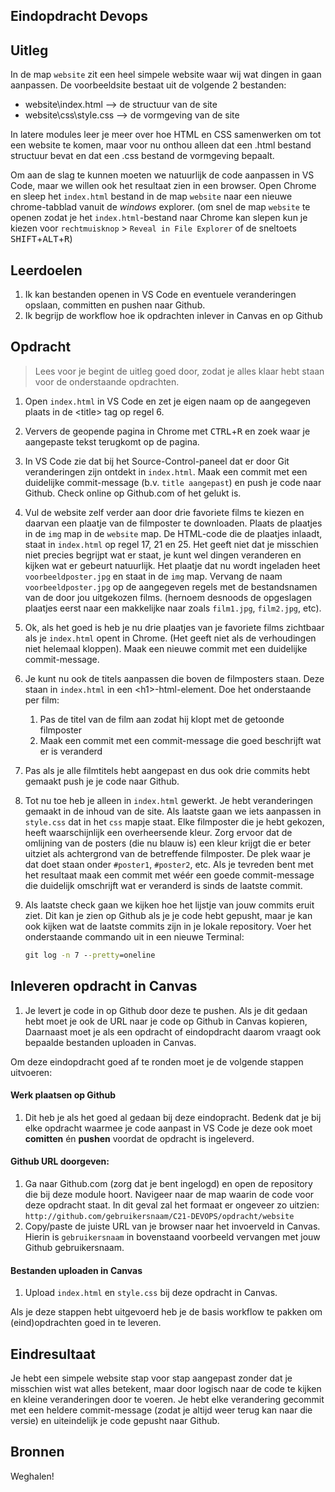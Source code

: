 ## Eindopdracht Devops

## Uitleg

In de map `website` zit een heel simpele website waar wij wat dingen in gaan aanpassen. De voorbeeldsite bestaat uit de volgende 2 bestanden:
* website\index.html --> de structuur van de site
* website\css\style.css --> de vormgeving van de site

In latere modules leer je meer over hoe HTML en CSS samenwerken om tot een website te komen, maar voor nu onthou alleen dat een .html bestand structuur bevat en dat een .css bestand de vormgeving bepaalt.

Om aan de slag te kunnen moeten we natuurlijk de code aanpassen in VS Code, maar we willen ook het resultaat zien in een browser. Open Chrome en sleep het `index.html` bestand in de map `website` naar een nieuwe chrome-tabblad vanuit de *windows* explorer. (om snel de map `website` te openen zodat je het `index.html`-bestand naar Chrome kan slepen kun je kiezen voor `rechtmuisknop` > `Reveal in File Explorer` of de sneltoets <kbd>SHIFT</kbd>+<kbd>ALT</kbd>+<kbd>R</kbd>)

## Leerdoelen

1. Ik kan bestanden openen in VS Code en eventuele veranderingen opslaan, committen en pushen naar 
Github.
2. Ik begrijp de workflow hoe ik opdrachten inlever in Canvas en op Github

## Opdracht

> Lees voor je begint de uitleg goed door, zodat je alles klaar hebt staan voor de onderstaande opdrachten.

1. Open `index.html` in VS Code en zet je eigen naam op de aangegeven plaats in de \<title> tag op regel 6.
2. Ververs de geopende pagina in Chrome met <kbd>CTRL</kbd>+<kbd>R</kbd> en zoek waar je aangepaste tekst terugkomt op de pagina.
3. In VS Code zie dat bij het Source-Control-paneel dat er door Git veranderingen zijn ontdekt in `index.html`. Maak een commit met een duidelijke commit-message (b.v. `title aangepast`) en push je code naar Github. Check online op Github.com of het gelukt is.

4. Vul de website zelf verder aan door drie favoriete films te kiezen en daarvan een plaatje van de filmposter te downloaden. Plaats de plaatjes in de `img` map in de `website` map. De HTML-code die de plaatjes inlaadt, staat in `index.html` op regel 17, 21 en 25. Het geeft niet dat je misschien niet precies begrijpt wat er staat, je kunt wel dingen veranderen en kijken wat er gebeurt natuurlijk. Het plaatje dat nu wordt ingeladen heet `voorbeeldposter.jpg` en staat in de `img` map. Vervang de naam `voorbeeldposter.jpg` op de aangegeven regels met de bestandsnamen van de door jou uitgekozen films. (hernoem desnoods de opgeslagen plaatjes eerst naar een makkelijke naar zoals `film1.jpg`, `film2.jpg`, etc). 
5. Ok, als het goed is heb je nu drie plaatjes van je favoriete films zichtbaar als je `index.html` opent in Chrome. (Het geeft niet als de verhoudingen niet helemaal kloppen). Maak een nieuwe commit met een duidelijke commit-message.
6. Je kunt nu ook de titels aanpassen die boven de filmposters staan. Deze staan in `index.html` in een \<h1>-html-element. Doe het onderstaande per film:
   1. Pas de titel van de film aan zodat hij klopt met de getoonde filmposter
   2. Maak een commit met een commit-message die goed beschrijft wat er is veranderd
7. Pas als je alle filmtitels hebt aangepast en dus ook drie commits hebt gemaakt push je je code naar Github. 
8. Tot nu toe heb je alleen in `index.html` gewerkt. Je hebt veranderingen gemaakt in de inhoud van de site. Als laatste gaan we iets aanpassen in `style.css` dat in het `css` mapje staat. Elke filmposter die je hebt gekozen, heeft waarschijnlijk een overheersende kleur. Zorg ervoor dat de omlijning van de posters (die nu blauw is) een kleur krijgt die er beter uitziet als achtergrond van de betreffende filmposter. De plek waar je dat doet staan onder `#poster1`, `#poster2`, etc. Als je tevreden bent met het resultaat maak een commit met wéér een goede commit-message die duidelijk omschrijft wat er veranderd is sinds de laatste commit.
9. Als laatste check gaan we kijken hoe het lijstje van jouw commits eruit ziet. Dit kan je zien op Github als je je code hebt gepusht, maar je kan ook kijken wat de laatste commits zijn in je lokale repository. Voer het onderstaande commando uit in een nieuwe Terminal:
    ```cmd
    git log -n 7 --pretty=oneline
    ```
## Inleveren opdracht in Canvas

1. Je levert je code in op Github door deze te pushen. Als je dit gedaan hebt moet je ook de URL naar je code op Github in Canvas kopieren, Daarnaast moet je als een opdracht of eindopdracht daarom vraagt ook bepaalde bestanden uploaden in Canvas. 

Om deze eindopdracht goed af te ronden moet je de volgende stappen uitvoeren:
#### Werk plaatsen op Github
1. Dit heb je als het goed al gedaan bij deze eindopracht. Bedenk dat je bij elke opdracht waarmee je code aanpast in VS Code je deze ook moet **comitten** én **pushen** voordat de opdracht is ingeleverd.

#### Github URL doorgeven:
1. Ga naar Github.com (zorg dat je bent ingelogd) en open de repository die bij deze module hoort. Navigeer naar de map waarin de code voor deze opdracht staat. In dit geval zal het formaat er ongeveer zo uitzien:  
`http://github.com/gebruikersnaam/C21-DEVOPS/opdracht/website`
2. Copy/paste de juiste URL van je browser naar het invoerveld in Canvas. Hierin is `gebruikersnaam` in bovenstaand voorbeeld vervangen met jouw Github gebruikersnaam.
#### Bestanden uploaden in Canvas
1. Upload `index.html` en `style.css` bij deze opdracht in Canvas.

Als je deze stappen hebt uitgevoerd heb je de basis workflow te pakken om (eind)opdrachten goed in te leveren.  


## Eindresultaat

Je hebt een simpele website stap voor stap aangepast zonder dat je misschien wist wat alles betekent, maar door logisch naar de code te kijken en kleine veranderingen door te voeren. Je hebt elke verandering gecommit met een heldere commit-message (zodat je altijd weer terug kan naar die versie) en uiteindelijk je code gepusht naar Github.

## Bronnen

Weghalen!
